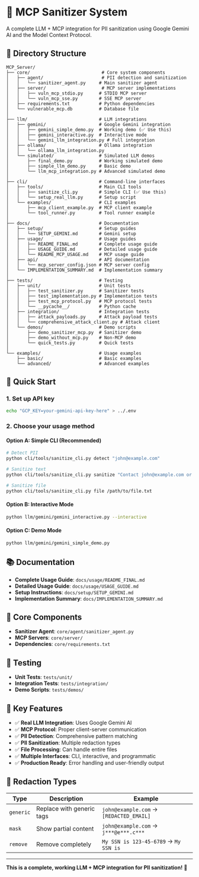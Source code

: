 # 🤖 MCP Sanitizer System

A complete LLM + MCP integration for PII sanitization using Google Gemini AI and the Model Context Protocol.

## 📁 Directory Structure

```
MCP_Server/
├── core/                           # Core system components
│   ├── agent/                      # PII detection and sanitization
│   │   └── sanitizer_agent.py     # Main sanitizer agent
│   ├── server/                     # MCP server implementations
│   │   ├── vuln_mcp_stdio.py      # STDIO MCP server
│   │   └── vuln_mcp_sse.py        # SSE MCP server
│   ├── requirements.txt           # Python dependencies
│   └── vulnerable_mcp.db          # Database file
│
├── llm/                           # LLM integrations
│   ├── gemini/                    # Google Gemini integration
│   │   ├── gemini_simple_demo.py  # Working demo (✅ Use this)
│   │   ├── gemini_interactive.py  # Interactive mode
│   │   └── gemini_llm_integration.py # Full integration
│   ├── ollama/                    # Ollama integration
│   │   └── ollama_llm_integration.py
│   └── simulated/                 # Simulated LLM demos
│       ├── final_demo.py          # Working simulated demo
│       ├── simple_llm_demo.py     # Basic demo
│       └── llm_mcp_integration.py # Advanced simulated demo
│
├── cli/                           # Command-line interfaces
│   ├── tools/                     # Main CLI tools
│   │   ├── sanitize_cli.py        # Simple CLI (✅ Use this)
│   │   └── setup_real_llm.py      # Setup script
│   └── examples/                  # CLI examples
│       ├── mcp_client_example.py  # MCP client example
│       └── tool_runner.py         # Tool runner example
│
├── docs/                          # Documentation
│   ├── setup/                     # Setup guides
│   │   └── SETUP_GEMINI.md        # Gemini setup
│   ├── usage/                     # Usage guides
│   │   ├── README_FINAL.md        # Complete usage guide
│   │   ├── USAGE_GUIDE.md         # Detailed usage guide
│   │   └── README_MCP_USAGE.md    # MCP usage guide
│   ├── api/                       # API documentation
│   │   └── mcp_server_config.json # MCP server config
│   └── IMPLEMENTATION_SUMMARY.md  # Implementation summary
│
├── tests/                         # Testing
│   ├── unit/                      # Unit tests
│   │   ├── test_sanitizer.py      # Sanitizer tests
│   │   ├── test_implementation.py # Implementation tests
│   │   ├── test_mcp_protocol.py   # MCP protocol tests
│   │   └── __pycache__/           # Python cache
│   ├── integration/               # Integration tests
│   │   ├── attack_payloads.py     # Attack payload tests
│   │   └── comprehensive_attack_client.py # Attack client
│   └── demos/                     # Demo scripts
│       ├── demo_sanitizer_mcp.py  # Sanitizer demo
│       ├── demo_without_mcp.py    # Non-MCP demo
│       └── quick_tests.py         # Quick tests
│
└── examples/                      # Usage examples
    ├── basic/                     # Basic examples
    └── advanced/                  # Advanced examples
```

## 🚀 Quick Start

### 1. Set up API key
```bash
echo "GCP_KEY=your-gemini-api-key-here" > ../.env
```

### 2. Choose your usage method

#### Option A: Simple CLI (Recommended)
```bash
# Detect PII
python cli/tools/sanitize_cli.py detect "john@example.com"

# Sanitize text
python cli/tools/sanitize_cli.py sanitize "Contact john@example.com or call 555-123-4567"

# Sanitize file
python cli/tools/sanitize_cli.py file /path/to/file.txt
```

#### Option B: Interactive Mode
```bash
python llm/gemini/gemini_interactive.py --interactive
```

#### Option C: Demo Mode
```bash
python llm/gemini/gemini_simple_demo.py
```

## 📚 Documentation

- **Complete Usage Guide**: `docs/usage/README_FINAL.md`
- **Detailed Usage Guide**: `docs/usage/USAGE_GUIDE.md`
- **Setup Instructions**: `docs/setup/SETUP_GEMINI.md`
- **Implementation Summary**: `docs/IMPLEMENTATION_SUMMARY.md`

## 🔧 Core Components

- **Sanitizer Agent**: `core/agent/sanitizer_agent.py`
- **MCP Servers**: `core/server/`
- **Dependencies**: `core/requirements.txt`

## 🧪 Testing

- **Unit Tests**: `tests/unit/`
- **Integration Tests**: `tests/integration/`
- **Demo Scripts**: `tests/demos/`

## 🎯 Key Features

- ✅ **Real LLM Integration**: Uses Google Gemini AI
- ✅ **MCP Protocol**: Proper client-server communication
- ✅ **PII Detection**: Comprehensive pattern matching
- ✅ **PII Sanitization**: Multiple redaction types
- ✅ **File Processing**: Can handle entire files
- ✅ **Multiple Interfaces**: CLI, interactive, and programmatic
- ✅ **Production Ready**: Error handling and user-friendly output

## 🔄 Redaction Types

| Type | Description | Example |
|------|-------------|---------|
| `generic` | Replace with generic tags | `john@example.com` → `[REDACTED_EMAIL]` |
| `mask` | Show partial content | `john@example.com` → `j***@e***.c***` |
| `remove` | Remove completely | `My SSN is 123-45-6789` → `My SSN is` |

---

**This is a complete, working LLM + MCP integration for PII sanitization!** 🎉
